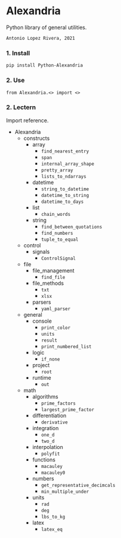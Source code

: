 # Alexandria
Python library of general utilities.

`Antonio Lopez Rivera, 2021`

### 1. Install

`pip install Python-Alexandria`

### 2. Use

`from Alexandria.<> import <>`

### 2. Lectern

Import reference.

- Alexandria
    - constructs
        - array
            - `find_nearest_entry`
            - `span`
            - `internal_array_shape`
            - `pretty_array`
            - `lists_to_ndarrays`
        - datetime
            - `string_to_datetime`
            - `datetime_to_string`
            - `datetime_to_days`
        - list
            - `chain_words`
        - string
            - `find_between_quotations`
            - `find_numbers`
            - `tuple_to_equal`
    - control
        - signals
            - `ControlSignal`
    - file
        - file_management
            - `find_file`
        - file_methods
            - `txt`
            - `xlsx`
        - parsers
            - `yaml_parser`
    - general
        - console
            - `print_color`
            - `units`
            - `result`
            - `print_numbered_list`
        - logic
            - `if_none`
        - project
            - `root`
        - runtime
            - `out`
    - math
        - algorithms
            - `prime_factors`
            - `largest_prime_factor`
        - differentiation
            - `derivative`
        - integration
            - `one_d`
            - `two_d`
        - interpolation
            - `polyfit`
        - functions
            - `macauley`
            - `macauley0`
        - numbers   
            - `get_representative_decimcals`
            - `min_multiple_under`
        - units
            - `rad`
            - `deg`
            - `lbs_to_kg`
        - latex
            - `latex_eq`
